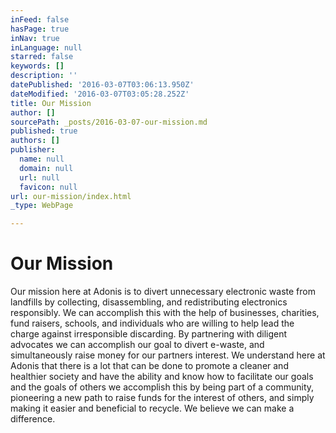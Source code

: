 ```yaml
---
inFeed: false
hasPage: true
inNav: true
inLanguage: null
starred: false
keywords: []
description: ''
datePublished: '2016-03-07T03:06:13.950Z'
dateModified: '2016-03-07T03:05:28.252Z'
title: Our Mission
author: []
sourcePath: _posts/2016-03-07-our-mission.md
published: true
authors: []
publisher:
  name: null
  domain: null
  url: null
  favicon: null
url: our-mission/index.html
_type: WebPage

---
```

# Our Mission

Our mission here at Adonis is to divert unnecessary electronic waste from landfills by collecting, disassembling,  and redistributing electronics responsibly. We can accomplish this with the help of  businesses, charities, fund raisers, schools, and individuals who are willing to help lead the charge against irresponsible discarding. By partnering with diligent advocates we can accomplish our goal to divert e-waste, and simultaneously raise money for our partners interest.  We understand here at Adonis that there is a lot that can be done to promote a cleaner and healthier society and have the ability and know how to facilitate our goals and the goals of others we accomplish this by being part of a community, pioneering a new path to raise funds for the interest of others, and simply making it easier and beneficial to recycle. We believe we can make a difference.